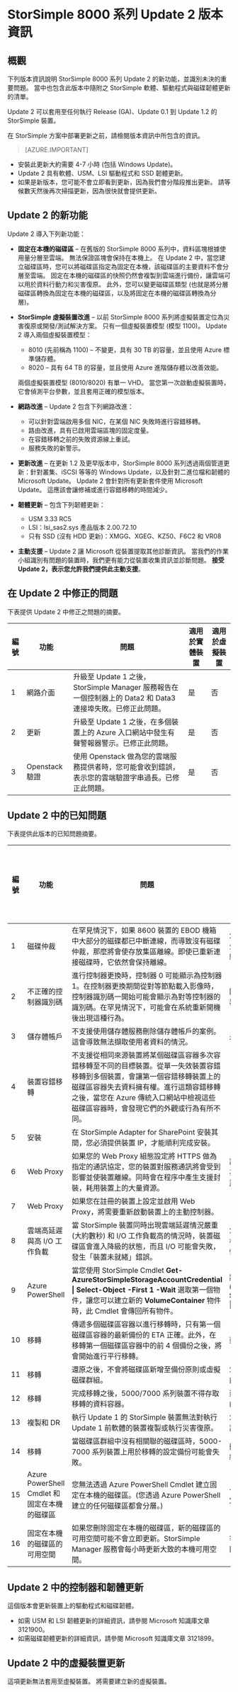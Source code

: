 <properties 
   pageTitle="StorSimple 8000 系列 Update 2 版本資訊 | Microsoft Azure"
   description="說明 StorSimple 8000 系列 Update 2 的新功能、問題及因應措施。"
   services="storsimple"
   documentationCenter="NA"
   authors="SharS"
   manager="carolz"
   editor="" />
 <tags 
   ms.service="storsimple"
   ms.devlang="NA"
   ms.topic="article"
   ms.tgt_pltfrm="NA"
   ms.workload="TBD"
   ms.date="12/14/2015"
   ms.author="v-sharos" />


# StorSimple 8000 系列 Update 2 版本資訊

## 概觀

下列版本資訊說明 StorSimple 8000 系列 Update 2 的新功能，並識別未決的重要問題。 當中也包含此版本中隨附之 StorSimple 軟體、驅動程式與磁碟韌體更新的清單。

Update 2 可以套用至任何執行 Release (GA)、Update 0.1 到 Update 1.2 的 StorSimple 裝置。

在 StorSimple 方案中部署更新之前，請檢閱版本資訊中所包含的資訊。
>[AZURE.IMPORTANT]
> 
- 安裝此更新大約需要 4-7 小時 (包括 Windows Update)。
- Update 2 具有軟體、USM、LSI 驅動程式和 SSD 韌體更新。
- 如果是新版本，您可能不會立即看到更新，因為我們會分階段推出更新。 請等候數天然後再次掃描更新，因為很快就會提供更新。


## Update 2 的新功能

Update 2 導入下列新功能：

- **固定在本機的磁碟區** – 在舊版的 StorSimple 8000 系列中，資料區塊根據使用量分層至雲端。 無法保證區塊會保持在本機上。 在 Update 2 中，當您建立磁碟區時，您可以將磁碟區指定為固定在本機，該磁碟區的主要資料不會分層至雲端。 固定在本機的磁碟區的快照仍然會複製到雲端進行備份，讓雲端可以用於資料行動力和災害復原。 此外，您可以變更磁碟區類型 (也就是將分層磁碟區轉換為固定在本機的磁碟區，以及將固定在本機的磁碟區轉換為分層)。

- **StorSimple 虛擬裝置改進** – 以前 StorSimple 8000 系列將虛擬裝置定位為災害復原或開發/測試解決方案。 只有一個虛擬裝置模型 (模型 1100)。 Update 2 導入兩個虛擬裝置模型：

     - 8010 (先前稱為 1100) – 不變更，具有 30 TB 的容量，並且使用 Azure 標準儲存體。
     - 8020 – 具有 64 TB 的容量，並且使用 Azure 進階儲存體以改善效能。

    兩個虛擬裝置模型 (8010/8020) 有單一 VHD。 當您第一次啟動虛擬裝置時，它會偵測平台參數，並且套用正確的模型版本。

- **網路改進** – Update 2 包含下列網路改進：

     - 可以針對雲端啟用多個 NIC，在某個 NIC 失敗時進行容錯移轉。
     - 路由改進，具有已啟用雲端區塊的固定度量。
     - 在容錯移轉之前的失敗資源線上重試。
     - 服務失敗的新警示。

- **更新改進** – 在更新 1.2 及更早版本中，StorSimple 8000 系列透過兩個管道更新：針對叢集、iSCSI 等等的 Windows Update，以及針對二進位檔和韌體的 Microsoft Update。
    Update 2 會針對所有更新套件使用 Microsoft Update。 這應該會讓修補或進行容錯移轉的時間減少。

- **韌體更新** – 包含下列韌體更新：
    - USM 3.33 RC5
    - LSI：lsi_sas2.sys 產品版本 2.00.72.10
    - 只有 SSD (沒有 HDD 更新)：XMGG、XGEG、KZ50、F6C2 和 VR08

- **主動支援** – Update 2 讓 Microsoft 從裝置提取其他診斷資訊。 當我們的作業小組識別有問題的裝置時，我們更有能力從裝置收集資訊並診斷問題。 **接受 Update 2，表示您允許我們提供此主動支援**。


## 在 Update 2 中修正的問題

下表提供 Update 2 中修正之問題的摘要。

| 編號| 功能| 問題| 適用於實體裝置| 適用於虛擬裝置|
|-----|---------|-------|--------------------------------|--------------------------------|
| 1| 網路介面| 升級至 Update 1 之後，StorSimple Manager 服務報告在一個控制器上的 Data2 和 Data3 連接埠失敗。已修正此問題。| 是| 否|
| 2| 更新| 升級至 Update 1 之後，在多個裝置上的 Azure 入口網站中發生有聲警報器警示。已修正此問題。| 是| 否|
| 3| Openstack 驗證| 使用 Openstack 做為您的雲端服務提供者時，您可能會收到錯誤，表示您的雲端驗證字串過長。已修正此問題。| 是| 否|


## Update 2 中的已知問題

下表提供此版本的已知問題摘要。

| 編號| 功能| 問題| 註解/因應措施| 適用於實體裝置| 適用於虛擬裝置|
|-----|---------|-------|----------------------------|----------------------------|---------------------------|
| 1| 磁碟仲裁| 在罕見情況下，如果 8600 裝置的 EBOD 機箱中大部分的磁碟都已中斷連線，而導致沒有磁碟仲裁，那麼將會使存放集區離線。即使已重新連接磁碟時，它依然會保持離線。| 您必須重新啟動裝置。如果問題持續發生， 請連絡 Microsoft 支援以進行後續步驟。| 是| 否|
| 2| 不正確的控制器識別碼| 進行控制器更換時，控制器 0 可能顯示為控制器 1。在控制器更換期間從對等節點載入影像時，控制器識別碼一開始可能會顯示為對等控制器的識別碼。在罕見情況下，可能會在系統重新開機後出現這種行為。| 因此，使用者不需要採取任何動作。控制器更換完成之後，會自行解決這種情況。| 是| 否|
| 3| 儲存體帳戶| 不支援使用儲存體服務刪除儲存體帳戶的案例。這會導致無法擷取使用者資料的情況。| 是| 是|
| 4| 裝置容錯移轉| 不支援從相同來源裝置將某個磁碟區容器多次容錯移轉至不同的目標裝置。從單一失效裝置容錯移轉到多個裝置，會讓第一個容錯移轉裝置上的磁碟區容器失去資料擁有權。進行這類容錯移轉之後，當您在 Azure 傳統入口網站中檢視這些磁碟區容器時，會發現它們的外觀或行為有所不同。| | 是| 否|
| 5| 安裝| 在 StorSimple Adapter for SharePoint 安裝其間，您必須提供裝置 IP，才能順利完成安裝。| | 是| 否|
| 6| Web Proxy| 如果您的 Web Proxy 組態設定將 HTTPS 做為指定的通訊協定，您的裝置對服務通訊將會受到影響並使裝置離線。同時會在程序中產生支援封裝，耗用裝置上的大量資源。| 請確定 Web Proxy URL 指定的通訊協定為 HTTP。如需詳細資訊，請移至 [設定裝置的 web proxy](storsimple-configure-web-proxy.md)。| 是| 否|
| 7| Web Proxy| 如果您在註冊的裝置上設定並啟用 Web Proxy，將需要重新啟動裝置上的主動控制器。| | 是| 否|
| 8| 雲端高延遲與高 I/O 工作負載| 當 StorSimple 裝置同時出現雲端延遲情況嚴重 (大約數秒) 和 I/O 工作負載高的情況時，裝置磁碟區會進入降級的狀態，而且 I/O 可能會失敗，發生「裝置未就緒」錯誤。| 您必須以手動方式將裝置控制器重新開機，或或執行裝置容錯移轉，才能從這種情況下復原。| 是| 否|
| 9| Azure PowerShell| 當您使用 StorSimple Cmdlet **Get-AzureStorSimpleStorageAccountCredential &#124; Select-Object -First 1 -Wait** 選取第一個物件，讓您可以建立新的 **VolumeContainer** 物件時，此 Cmdlet 會傳回所有物件。| 將此 Cmdlet 以括號括住，如下所示：**(Get-Azure-StorSimpleStorageAccountCredential) &#124; Select-Object -First 1 -Wait**| 是| 是|
| 10| 移轉| 傳遞多個磁碟區容器以進行移轉時，只有第一個磁碟區容器的最新備份的 ETA 正確。此外，在移轉第一個磁碟區容器中的前 4 個備份之後，將會開始進行平行移轉。| 建議您一次移轉一個磁碟區容器。| 是| 否|
| 11| 移轉| 還原之後，不會將磁碟區新增至備份原則或虛擬磁碟群組。| 您必須將這些磁碟區新增至備份原則，才能建立備份。| 是| 是|
| 12| 移轉| 完成移轉之後，5000/7000 系列裝置不得存取移轉的資料容器。| 建議您在移轉完成並認可之後，刪除移轉的資料容器。| 是| 否|
| 13| 複製和 DR| 執行 Update 1 的 StorSimple 裝置無法對執行 Update 1 前軟體的裝置複製或執行災害復原。| 您必須將目標裝置更新為 Update 1，以允許這些作業| 是| 是|
| 14| 移轉| 當磁碟區群組中沒有相關聯的磁碟區時，5000-7000 系列裝置上用於移轉的設定備份可能會失敗。| 刪除不含相關聯磁碟區的所有空磁碟區群組，然後重試設定備份。| 是| 否|
| 15| Azure PowerShell Cmdlet 和固定在本機的磁碟區| 您無法透過 Azure PowerShell Cmdlet 建立固定在本機的磁碟區。(您透過 Azure PowerShell 建立的任何磁碟區都會分層。)| 一律使用 StorSimple Manager 服務來設定固定在本機的磁碟區。|
| 16| 固定在本機的磁碟區的可用空間| 如果您刪除固定在本機的磁碟區，新的磁碟區的可用空間可能不會立即更新。StorSimple Manager 服務會每小時更新大致的本機可用空間。| 等候 1 小時，然後再嘗試建立新的磁碟區。|

## Update 2 中的控制器和韌體更新

這個版本會更新裝置上的驅動程式和磁碟韌體。

- 如需 USM 和 LSI 韌體更新的詳細資訊，請參閱 Microsoft 知識庫文章 3121900。
- 如需磁碟韌體更新的詳細資訊，請參閱 Microsoft 知識庫文章 3121899。

## Update 2 中的虛擬裝置更新

這項更新無法套用至虛擬裝置。 將需要建立新的虛擬裝置。






